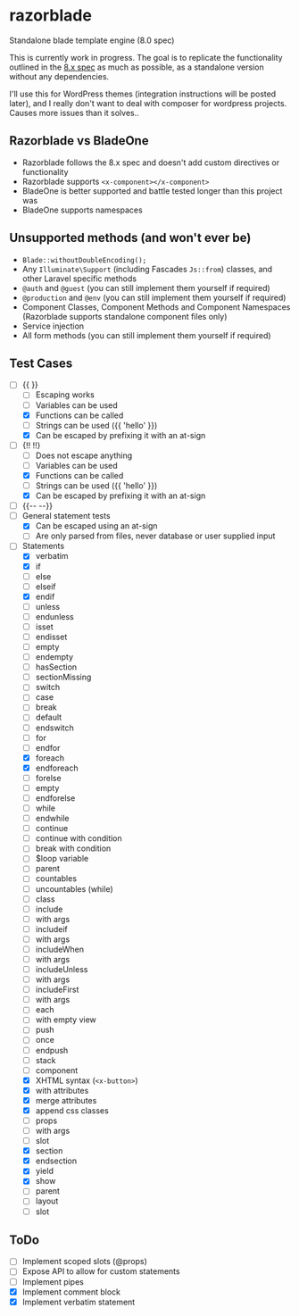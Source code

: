 # razorblade
Standalone blade template engine (8.0 spec)

This is currently work in progress. The goal is to replicate the functionality outlined in the [8.x spec](https://laravel.com/docs/8.x/blade) as much as possible, as a standalone version without any dependencies.

I'll use this for WordPress themes (integration instructions will be posted later), and I really don't want to deal with composer for wordpress projects. Causes more issues than it solves..

## Razorblade vs BladeOne

- Razorblade follows the 8.x spec and doesn't add custom directives or functionality
- Razorblade supports `<x-component></x-component>`
- BladeOne is better supported and battle tested longer than this project was
- BladeOne supports namespaces

## Unsupported methods (and won't ever be)

- `Blade::withoutDoubleEncoding();`
- Any `Illuminate\Support` (including Fascades `Js::from`) classes, and other Laravel specific methods
- `@auth` and `@guest` (you can still implement them yourself if required)
- `@production` and `@env` (you can still implement them yourself if required)
- Component Classes, Component Methods and Component Namespaces (Razorblade supports standalone component files only)
- Service injection
- All form methods (you can still implement them yourself if required)

## Test Cases

- [ ] {{ }}
  - [ ] Escaping works
  - [ ] Variables can be used
  - [x] Functions can be called
  - [ ] Strings can be used ({{ 'hello' }})
  - [x] Can be escaped by prefixing it with an at-sign
- [ ] {!! !!}
  - [ ] Does not escape anything
  - [ ] Variables can be used
  - [x] Functions can be called
  - [ ] Strings can be used ({{ 'hello' }})
  - [x] Can be escaped by prefixing it with an at-sign
- [ ] {{-- --}}
- [ ] General statement tests
  - [x] Can be escaped using an at-sign
  - [ ] Are only parsed from files, never database or user supplied input
- [ ] Statements
  - [x] verbatim
  - [x] if
  - [ ] else
  - [ ] elseif
  - [x] endif
  - [ ] unless
  - [ ] endunless
  - [ ] isset
  - [ ] endisset
  - [ ] empty
  - [ ] endempty
  - [ ] hasSection
  - [ ] sectionMissing
  - [ ] switch
  - [ ] case
  - [ ] break
  - [ ] default
  - [ ] endswitch
  - [ ] for
  - [ ] endfor
  - [x] foreach
  - [x] endforeach
  - [ ] forelse
  - [ ] empty
  - [ ] endforelse
  - [ ] while
  - [ ] endwhile
  - [ ] continue
  - [ ] continue with condition
  - [ ] break with condition
  - [ ] $loop variable
  - [ ] parent
  - [ ] countables
  - [ ] uncountables (while)
  - [ ] class
  - [ ] include
  - [ ] with args
  - [ ] includeif
  - [ ] with args
  - [ ] includeWhen
  - [ ] with args
  - [ ] includeUnless
  - [ ] with args
  - [ ] includeFirst
  - [ ] with args
  - [ ] each
  - [ ] with empty view
  - [ ] push
  - [ ] once
  - [ ] endpush
  - [ ] stack
  - [ ] component
  - [x] XHTML syntax (`<x-button>`)
  - [x] with attributes
  - [x] merge attributes
  - [x] append css classes
  - [ ] props
  - [ ] with args
  - [ ] slot
  - [x] section
  - [x] endsection
  - [x] yield
  - [x] show
  - [ ] parent
  - [ ] layout
  - [ ] slot
    
## ToDo

- [ ] Implement scoped slots (@props)
- [ ] Expose API to allow for custom statements
- [ ] Implement pipes
- [x] Implement comment block
- [x] Implement verbatim statement
